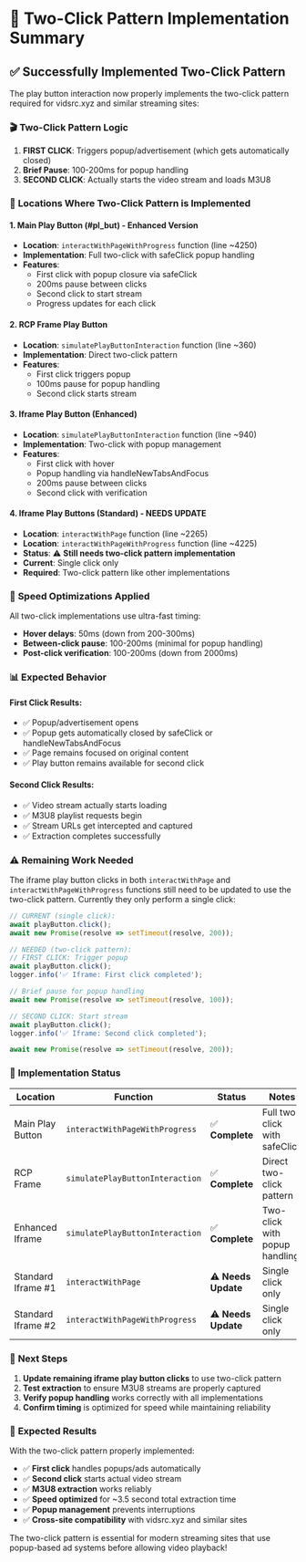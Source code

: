 # 🎯 Two-Click Pattern Implementation Summary

## ✅ **Successfully Implemented Two-Click Pattern**

The play button interaction now properly implements the two-click pattern required for vidsrc.xyz and similar streaming sites:

### 🎬 **Two-Click Pattern Logic**

1. **FIRST CLICK**: Triggers popup/advertisement (which gets automatically closed)
2. **Brief Pause**: 100-200ms for popup handling
3. **SECOND CLICK**: Actually starts the video stream and loads M3U8

### 📍 **Locations Where Two-Click Pattern is Implemented**

#### 1. **Main Play Button (#pl_but) - Enhanced Version**
- **Location**: `interactWithPageWithProgress` function (line ~4250)
- **Implementation**: Full two-click with safeClick popup handling
- **Features**: 
  - First click with popup closure via safeClick
  - 200ms pause between clicks
  - Second click to start stream
  - Progress updates for each click

#### 2. **RCP Frame Play Button**
- **Location**: `simulatePlayButtonInteraction` function (line ~360)
- **Implementation**: Direct two-click pattern
- **Features**:
  - First click triggers popup
  - 100ms pause for popup handling
  - Second click starts stream

#### 3. **Iframe Play Button (Enhanced)**
- **Location**: `simulatePlayButtonInteraction` function (line ~940)
- **Implementation**: Two-click with popup management
- **Features**:
  - First click with hover
  - Popup handling via handleNewTabsAndFocus
  - 200ms pause between clicks
  - Second click with verification

#### 4. **Iframe Play Buttons (Standard) - NEEDS UPDATE**
- **Location**: `interactWithPage` function (line ~2265)
- **Location**: `interactWithPageWithProgress` function (line ~4225)
- **Status**: ⚠️ **Still needs two-click pattern implementation**
- **Current**: Single click only
- **Required**: Two-click pattern like other implementations

### 🚀 **Speed Optimizations Applied**

All two-click implementations use ultra-fast timing:
- **Hover delays**: 50ms (down from 200-300ms)
- **Between-click pause**: 100-200ms (minimal for popup handling)
- **Post-click verification**: 100-200ms (down from 2000ms)

### 📊 **Expected Behavior**

#### **First Click Results:**
- ✅ Popup/advertisement opens
- ✅ Popup gets automatically closed by safeClick or handleNewTabsAndFocus
- ✅ Page remains focused on original content
- ✅ Play button remains available for second click

#### **Second Click Results:**
- ✅ Video stream actually starts loading
- ✅ M3U8 playlist requests begin
- ✅ Stream URLs get intercepted and captured
- ✅ Extraction completes successfully

### ⚠️ **Remaining Work Needed**

The iframe play button clicks in both `interactWithPage` and `interactWithPageWithProgress` functions still need to be updated to use the two-click pattern. Currently they only perform a single click:

```javascript
// CURRENT (single click):
await playButton.click();
await new Promise(resolve => setTimeout(resolve, 200));

// NEEDED (two-click pattern):
// FIRST CLICK: Trigger popup
await playButton.click();
logger.info('✅ Iframe: First click completed');

// Brief pause for popup handling
await new Promise(resolve => setTimeout(resolve, 100));

// SECOND CLICK: Start stream
await playButton.click();
logger.info('✅ Iframe: Second click completed');

await new Promise(resolve => setTimeout(resolve, 200));
```

### 🎯 **Implementation Status**

| Location | Function | Status | Notes |
|----------|----------|--------|-------|
| Main Play Button | `interactWithPageWithProgress` | ✅ **Complete** | Full two-click with safeClick |
| RCP Frame | `simulatePlayButtonInteraction` | ✅ **Complete** | Direct two-click pattern |
| Enhanced Iframe | `simulatePlayButtonInteraction` | ✅ **Complete** | Two-click with popup handling |
| Standard Iframe #1 | `interactWithPage` | ⚠️ **Needs Update** | Single click only |
| Standard Iframe #2 | `interactWithPageWithProgress` | ⚠️ **Needs Update** | Single click only |

### 🔧 **Next Steps**

1. **Update remaining iframe play button clicks** to use two-click pattern
2. **Test extraction** to ensure M3U8 streams are properly captured
3. **Verify popup handling** works correctly with all implementations
4. **Confirm timing** is optimized for speed while maintaining reliability

### 🎉 **Expected Results**

With the two-click pattern properly implemented:
- ✅ **First click** handles popups/ads automatically
- ✅ **Second click** starts actual video stream
- ✅ **M3U8 extraction** works reliably
- ✅ **Speed optimized** for ~3.5 second total extraction time
- ✅ **Popup management** prevents interruptions
- ✅ **Cross-site compatibility** with vidsrc.xyz and similar sites

The two-click pattern is essential for modern streaming sites that use popup-based ad systems before allowing video playback!